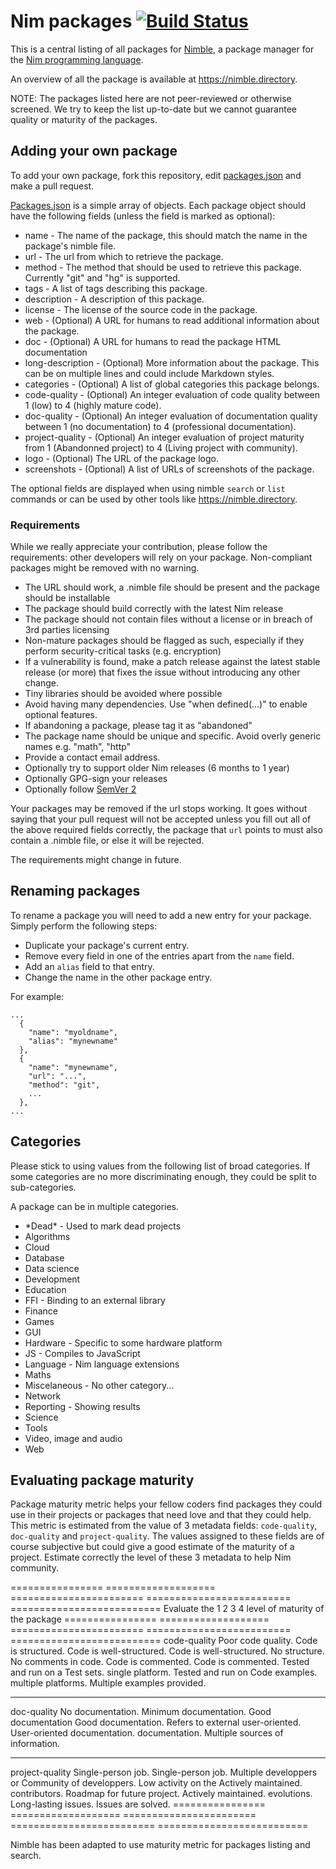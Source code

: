# Nim packages [![Build Status](https://travis-ci.org/nim-lang/packages.svg?branch=master)](https://travis-ci.org/nim-lang/packages)

This is a central listing of all packages for
[Nimble](https://github.com/nim-lang/nimble), a package manager for the
[Nim programming language](http://nim-lang.org).

An overview of all the package is available at https://nimble.directory.

NOTE: The packages listed here are not peer-reviewed or otherwise screened. We try to keep the list up-to-date but we cannot guarantee quality or maturity of the packages.

## Adding your own package
To add your own package, fork this repository, edit
[packages.json](packages.json) and make a pull request.

[Packages.json](packages.json) is a simple array of objects. Each package
object should have the following fields (unless the field is marked as
optional):

  * name   - The name of the package, this should match the name in the package's
             nimble file.
  * url    - The url from which to retrieve the package.
  * method - The method that should be used to retrieve this package. Currently
             "git" and "hg" is supported.
  * tags   - A list of tags describing this package.
  * description - A description of this package.
  * license - The license of the source code in the package.
  * web    - (Optional) A URL for humans to read additional information about
             the package.
  * doc    - (Optional) A URL for humans to read the package HTML documentation
  * long-description - (Optional) More information about the package. This
              can be on multiple lines and could include Markdown styles.
  * categories - (Optional) A list of global categories this package belongs.
  * code-quality - (Optional) An integer evaluation of code quality between 1
              (low) to 4 (highly mature code).
  * doc-quality - (Optional) An integer evaluation of documentation quality
              between 1 (no documentation) to 4 (professional documentation).
  * project-quality - (Optional) An integer evaluation of project maturity from
              1 (Abandonned project) to 4 (Living project with community).
  * logo      - (Optional) The URL of the package logo.
  * screenshots - (Optional) A list of URLs of screenshots of the package.

The optional fields are displayed when using nimble ``search`` or ``list``
commands or can be used by other tools like https://nimble.directory.

### Requirements

While we really appreciate your contribution, please follow the requirements: other developers will rely on your package. Non-compliant packages might be removed with no warning.

* The URL should work, a .nimble file should be present and the package should be installable
* The package should build correctly with the latest Nim release
* The package should not contain files without a license or in breach of 3rd parties licensing
* Non-mature packages should be flagged as such, especially if they perform security-critical tasks (e.g. encryption)
* If a vulnerability is found, make a patch release against the latest stable release (or more) that fixes the issue without introducing any other change.
* Tiny libraries should be avoided where possible
* Avoid having many dependencies. Use "when defined(...)" to enable optional features.
* If abandoning a package, please tag it as "abandoned"
* The package name should be unique and specific. Avoid overly generic names e.g. "math", "http"
* Provide a contact email address.
* Optionally try to support older Nim releases (6 months to 1 year)
* Optionally GPG-sign your releases
* Optionally follow [SemVer 2](http://semver.org)

Your packages may be removed if the url stops working. It goes without saying
that your pull request will not be accepted unless you fill out all of the
above required fields correctly, the package that ``url`` points to must also
contain a .nimble file, or else it will be rejected.

The requirements might change in future.

## Renaming packages

To rename a package you will need to add a new entry for your package. Simply
perform the following steps:

* Duplicate your package's current entry.
* Remove every field in one of the entries apart from the `name` field.
* Add an `alias` field to that entry.
* Change the name in the other package entry.

For example:

```
...
  {
    "name": "myoldname",
    "alias": "mynewname"
  },
  {
    "name": "mynewname",
    "url": "...",
    "method": "git",
    ...
  },
...
```

## Categories

Please stick to using values from the following list of broad categories. If
some categories are no more discriminating enough, they could be split to
sub-categories.

A package can be in multiple categories.

* \*Dead\*      - Used to mark dead projects
* Algorithms
* Cloud
* Database
* Data science
* Development
* Education
* FFI           - Binding to an external library
* Finance
* Games
* GUI
* Hardware      - Specific to some hardware platform
* JS            - Compiles to JavaScript
* Language      - Nim language extensions
* Maths
* Miscelaneous  - No other category...
* Network
* Reporting     - Showing results
* Science
* Tools
* Video, image and audio
* Web

## Evaluating package maturity

Package maturity metric helps your fellow coders find packages they could
use in their projects or packages that need love and that they could help.
This metric is estimated from the value of 3 metadata fields: ``code-quality``,
``doc-quality`` and ``project-quality``. The values assigned to these fields
are of course subjective but could give a good estimate of the maturity of
a project. Estimate correctly the level of these 3 metadata to help Nim
community.

================  ===================   =======================   =========================   ==========================
Evaluate the              1                         2                         3                           4
level of
maturity
of the package
================  ===================   =======================   =========================   ==========================
code-quality		  Poor code quality.    Code is structured.       Code is well-structured.    Code is well-structured.
                  No structure.	        No comments in code.      Code is commented.          Code is commented.
                  	                                              Tested and run on a         Test sets.
                                                                  single platform.            Tested and run on
                                                                  Code examples.              multiple platforms.
                                                                                              Multiple examples
                                                                                              provided.
----------------  -------------------   -----------------------   -------------------------   --------------------------
doc-quality		    No documentation.	    Minimum documentation.    Good documentation          Good documentation.
                                        Refers to external        user-oriented.              User-oriented
                                        documentation.                                        documentation.
                                                                                              Multiple sources of
                                                                                              information.
----------------  -------------------   -----------------------   -------------------------   --------------------------
project-quality		Single-person job.    Single-person job.        Multiple developpers or     Community of developpers.
                  Low activity on the   Actively maintained.      contributors.               Roadmap for future
                  project.                                        Actively maintained.        evolutions.
                  Long-lasting issues.                                                        Issues are solved.
================  ===================   =======================   =========================   ==========================

Nimble has been adapted to use maturity metric for packages listing and search.
